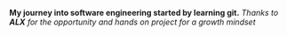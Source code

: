 **My journey into software engineering started by learning git.**
_Thanks to **ALX** for the opportunity and hands on project for a growth mindset_